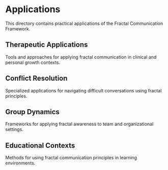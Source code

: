 # Applications

This directory contains practical applications of the Fractal Communication Framework.

## Therapeutic Applications
Tools and approaches for applying fractal communication in clinical and personal growth contexts.

## Conflict Resolution
Specialized applications for navigating difficult conversations using fractal principles.

## Group Dynamics
Frameworks for applying fractal awareness to team and organizational settings.

## Educational Contexts
Methods for using fractal communication principles in learning environments.
